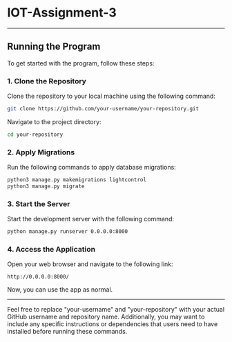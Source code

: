 # IOT-Assignment-3

---

## Running the Program

To get started with the program, follow these steps:

### 1. Clone the Repository

Clone the repository to your local machine using the following command:

```bash
git clone https://github.com/your-username/your-repository.git
```

Navigate to the project directory:

```bash
cd your-repository
```

### 2. Apply Migrations

Run the following commands to apply database migrations:

```bash
python3 manage.py makemigrations lightcontrol
python3 manage.py migrate
```

### 3. Start the Server

Start the development server with the following command:

```bash
python manage.py runserver 0.0.0.0:8000
```

### 4. Access the Application

Open your web browser and navigate to the following link:

```
http://0.0.0.0:8000/
```

Now, you can use the app as normal.

---

Feel free to replace "your-username" and "your-repository" with your actual GitHub username and repository name. Additionally, you may want to include any specific instructions or dependencies that users need to have installed before running these commands.
